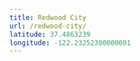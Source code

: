 ```yaml
---
title: Redwood City
url: /redwood-city/
latitude: 37.4863239
longitude: -122.23252300000001
---
```

